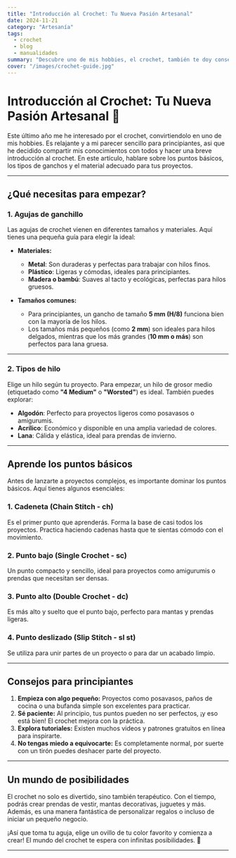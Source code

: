 ```yaml
---
title: "Introducción al Crochet: Tu Nueva Pasión Artesanal"
date: 2024-11-21
category: "Artesanía"
tags:
  - crochet
  - blog
  - manualidades
summary: "Descubre uno de mis hobbies, el crochet, también te doy consejos sobre como empezar."
cover: "/images/crochet-guide.jpg"
---
```


# Introducción al Crochet: Tu Nueva Pasión Artesanal 🧶

Este último año me he interesado por el crochet, convirtiendolo en uno de mis hobbies. Es relajante y a mi parecer
sencillo para principiantes, asi que he decidido compartir mis conocimientos con todos y hacer una breve introducción al crochet.
En este artículo, hablare sobre los puntos básicos, los tipos de ganchos y el material adecuado para tus proyectos.

---

## ¿Qué necesitas para empezar?

### 1. **Agujas de ganchillo**
Las agujas de crochet vienen en diferentes tamaños y materiales. Aquí tienes una pequeña guía para elegir la ideal:

- **Materiales:**
    - **Metal**: Son duraderas y perfectas para trabajar con hilos finos.
    - **Plástico**: Ligeras y cómodas, ideales para principiantes.
    - **Madera o bambú**: Suaves al tacto y ecológicas, perfectas para hilos gruesos.

- **Tamaños comunes:**
    - Para principiantes, un gancho de tamaño **5 mm (H/8)** funciona bien con la mayoría de los hilos.
    - Los tamaños más pequeños (como **2 mm**) son ideales para hilos delgados, mientras que los más grandes (**10 mm o más**) son perfectos para lana gruesa.

---

### 2. **Tipos de hilo**
Elige un hilo según tu proyecto. Para empezar, un hilo de grosor medio (etiquetado como **"4 Medium"** o **"Worsted"**) es ideal. También puedes explorar:

- **Algodón**: Perfecto para proyectos ligeros como posavasos o amigurumis.
- **Acrílico**: Económico y disponible en una amplia variedad de colores.
- **Lana**: Cálida y elástica, ideal para prendas de invierno.

---

## Aprende los puntos básicos

Antes de lanzarte a proyectos complejos, es importante dominar los puntos básicos. Aquí tienes algunos esenciales:

### 1. **Cadeneta (Chain Stitch - ch)**
Es el primer punto que aprenderás. Forma la base de casi todos los proyectos. Practica haciendo cadenas hasta que te sientas cómodo con el movimiento.

### 2. **Punto bajo (Single Crochet - sc)**
Un punto compacto y sencillo, ideal para proyectos como amigurumis o prendas que necesitan ser densas.

### 3. **Punto alto (Double Crochet - dc)**
Es más alto y suelto que el punto bajo, perfecto para mantas y prendas ligeras.

### 4. **Punto deslizado (Slip Stitch - sl st)**
Se utiliza para unir partes de un proyecto o para dar un acabado limpio.

---

## Consejos para principiantes

1. **Empieza con algo pequeño:** Proyectos como posavasos, paños de cocina o una bufanda simple son excelentes para practicar.
2. **Sé paciente:** Al principio, tus puntos pueden no ser perfectos, ¡y eso está bien! El crochet mejora con la práctica.
3. **Explora tutoriales:** Existen muchos videos y patrones gratuitos en línea para inspirarte.
4. **No tengas miedo a equivocarte:** Es completamente normal, por suerte con un tirón puedes deshacer parte del proyecto.

---

## Un mundo de posibilidades

El crochet no solo es divertido, sino también terapéutico. Con el tiempo, podrás crear prendas de vestir, mantas decorativas, juguetes y más. Además, es una manera fantástica de personalizar regalos o incluso de iniciar un pequeño negocio.

¡Así que toma tu aguja, elige un ovillo de tu color favorito y comienza a crear! El mundo del crochet te espera con infinitas posibilidades. 🌟

---
